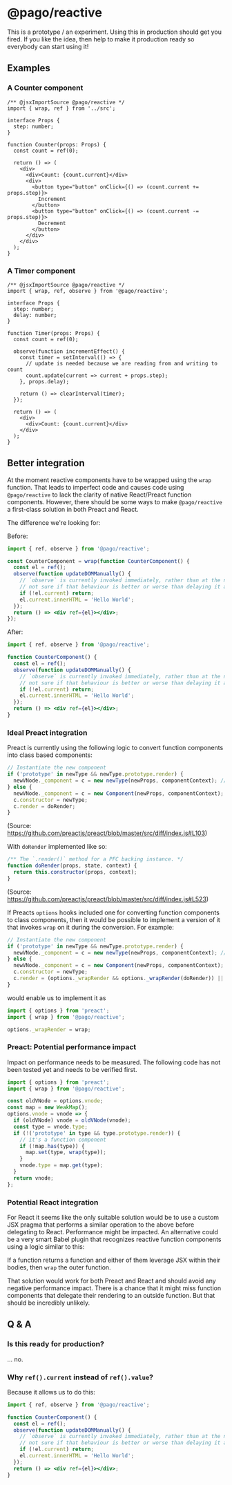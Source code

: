 # @pago/reactive

This is a prototype / an experiment. Using this in production should get you fired.
If you like the idea, then help to make it production ready so everybody can start using it!

## Examples

### A Counter component

```tsx
/** @jsxImportSource @pago/reactive */
import { wrap, ref } from '../src';

interface Props {
  step: number;
}

function Counter(props: Props) {
  const count = ref(0);

  return () => (
    <div>
      <div>Count: {count.current}</div>
      <div>
        <button type="button" onClick={() => (count.current += props.step)}>
          Increment
        </button>
        <button type="button" onClick={() => (count.current -= props.step)}>
          Decrement
        </button>
      </div>
    </div>
  );
}
```

### A Timer component

```tsx
/** @jsxImportSource @pago/reactive */
import { wrap, ref, observe } from '@pago/reactive';

interface Props {
  step: number;
  delay: number;
}

function Timer(props: Props) {
  const count = ref(0);

  observe(function incrementEffect() {
    const timer = setInterval(() => {
      // update is needed because we are reading from and writing to count
      count.update(current => current + props.step);
    }, props.delay);

    return () => clearInterval(timer);
  });

  return () => (
    <div>
      <div>Count: {count.current}</div>
    </div>
  );
}
```

## Better integration

At the moment reactive components have to be wrapped using the `wrap` function. That leads to imperfect code and causes code using `@pago/reactive` to
lack the clarity of native React/Preact function components.
However, there should be some ways to make `@pago/reactive` a first-class solution in both Preact and React.

The difference we're looking for:

Before:

```jsx
import { ref, observe } from '@pago/reactive';

const CounterComponent = wrap(function CounterComponent() {
  const el = ref();
  observe(function updateDOMManually() {
    // `observe` is currently invoked immediately, rather than at the next tick
    // not sure if that behaviour is better or worse than delaying it a bit
    if (!el.current) return;
    el.current.innerHTML = 'Hello World';
  });
  return () => <div ref={el}></div>;
});
```

After:

```jsx
import { ref, observe } from '@pago/reactive';

function CounterComponent() {
  const el = ref();
  observe(function updateDOMManually() {
    // `observe` is currently invoked immediately, rather than at the next tick
    // not sure if that behaviour is better or worse than delaying it a bit
    if (!el.current) return;
    el.current.innerHTML = 'Hello World';
  });
  return () => <div ref={el}></div>;
}
```

### Ideal Preact integration

Preact is currently using the following logic to convert function components into class based components:

```js
// Instantiate the new component
if ('prototype' in newType && newType.prototype.render) {
  newVNode._component = c = new newType(newProps, componentContext); // eslint-disable-line new-cap
} else {
  newVNode._component = c = new Component(newProps, componentContext);
  c.constructor = newType;
  c.render = doRender;
}
```

(Source: https://github.com/preactjs/preact/blob/master/src/diff/index.js#L103)

With `doRender` implemented like so:

```js
/** The `.render()` method for a PFC backing instance. */
function doRender(props, state, context) {
  return this.constructor(props, context);
}
```

(Source: https://github.com/preactjs/preact/blob/master/src/diff/index.js#L523)

If Preacts `options` hooks included one for converting function components to class components, then it would be possible
to implement a version of it that invokes `wrap` on it during the conversion. For example:

```js
// Instantiate the new component
if ('prototype' in newType && newType.prototype.render) {
  newVNode._component = c = new newType(newProps, componentContext); // eslint-disable-line new-cap
} else {
  newVNode._component = c = new Component(newProps, componentContext);
  c.constructor = newType;
  c.render = (options._wrapRender && options._wrapRender(doRender)) || doRender;
}
```

would enable us to implement it as

```js
import { options } from 'preact';
import { wrap } from '@pago/reactive';

options._wrapRender = wrap;
```

### Preact: Potential performance impact

Impact on performance needs to be measured. The following code has not been tested yet and needs to be verified first.

```js
import { options } from 'preact';
import { wrap } from '@pago/reactive';

const oldVNode = options.vnode;
const map = new WeakMap();
options.vnode = vnode => {
  if (oldVNode) vnode = oldVNode(vnode);
  const type = vnode.type;
  if (!('prototype' in type && type.prototype.render)) {
    // it's a function component
    if (!map.has(type)) {
      map.set(type, wrap(type));
    }
    vnode.type = map.get(type);
  }
  return vnode;
};
```

### Potential React integration

For React it seems like the only suitable solution would be to use a custom JSX pragma that performs a similar operation to the above before delegating to React.
Performance might be impacted. An alternative could be a very smart Babel plugin that recognizes reactive function components using a logic similar to this:

If a function returns a function and either of them leverage JSX within their bodies, then `wrap` the outer function.

That solution would work for both Preact and React and should avoid any negative performance impact. There is a chance that it might miss function components
that delegate their rendering to an outside function. But that should be incredibly unlikely.

## Q & A

### Is this ready for production?

... no.

### Why `ref().current` instead of `ref().value`?

Because it allows us to do this:

```jsx
import { ref, observe } from '@pago/reactive';

function CounterComponent() {
  const el = ref();
  observe(function updateDOMManually() {
    // `observe` is currently invoked immediately, rather than at the next tick
    // not sure if that behaviour is better or worse than delaying it a bit
    if (!el.current) return;
    el.current.innerHTML = 'Hello World';
  });
  return () => <div ref={el}></div>;
}
```
